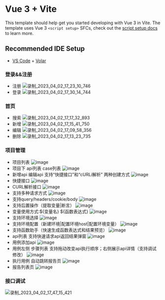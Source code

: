 # Vue 3 + Vite

This template should help get you started developing with Vue 3 in Vite. The template uses Vue 3 `<script setup>` SFCs, check out the [script setup docs](https://v3.vuejs.org/api/sfc-script-setup.html#sfc-script-setup) to learn more.

## Recommended IDE Setup

- [VS Code](https://code.visualstudio.com/) + [Volar](https://marketplace.visualstudio.com/items?itemName=Vue.volar)

### 登录&&注册
  - 注册
  ![录制_2023_04_02_17_23_10_746](https://user-images.githubusercontent.com/48465237/229344280-57b54b10-e17e-4b15-b1db-d0e61b850088.gif)
  - 登录
  ![录制_2023_04_02_17_30_14_744](https://user-images.githubusercontent.com/48465237/229344554-1710d889-baa2-4569-8050-a01ca28882ce.gif)


### 首页
  - 搜索
  ![录制_2023_04_02_17_17_32_893](https://user-images.githubusercontent.com/48465237/229343953-3c75a4b6-760c-4d33-b6b7-069fd9825e09.gif)
  - 新增
  ![录制_2023_04_02_17_15_41_750](https://user-images.githubusercontent.com/48465237/229343788-f6fbaf20-9bba-4feb-bc01-a9b2534e29cd.gif)
  - 编辑
  ![录制_2023_04_02_17_09_58_356](https://user-images.githubusercontent.com/48465237/229343604-ab049dbd-32bd-4ac0-9a5b-195047322e0b.gif)
  - 删除
  ![录制_2023_04_02_17_13_23_735](https://user-images.githubusercontent.com/48465237/229343709-f315c242-38cc-49cf-b133-aa9e4ba76e5d.gif)



### 项目管理
  - 项目列表
  ![image](https://user-images.githubusercontent.com/48465237/229175117-3e313b87-b425-42d3-833d-6c4b57b4aada.png)
  - 项目下 api列表 case列表
  ![image](https://user-images.githubusercontent.com/48465237/229175355-37579841-0c68-4997-9205-35af239eeb09.png)
  - 新增api 编辑api 支持“快捷接口”和“cURLi解析” 两种创建方式
  ![image](https://user-images.githubusercontent.com/48465237/229175504-fbf2f5f3-4906-47ee-8d1b-ed3cd78d940a.png)
  - 快捷接口
  ![image](https://user-images.githubusercontent.com/48465237/229176146-d0012c4e-7cc0-4210-85f5-01cfc9d9f70f.png)
  - CURL解析接口
  ![image](https://user-images.githubusercontent.com/48465237/229176521-ec9bf47b-b1a6-4c2c-b8e7-1f4a93a864d3.png)
  - 支持多种请求方式
  ![image](https://user-images.githubusercontent.com/48465237/229176669-1376920e-d0c2-4b26-8465-e24cb7fa94d8.png)
  - 支持query/headers/cookie/body
  ![image](https://user-images.githubusercontent.com/48465237/229176986-a347f4ea-4483-4a95-b8fb-2975c2bd7c45.png)
  - 支持后置操作（提取变量|断言）
  ![image](https://user-images.githubusercontent.com/48465237/229181188-d4219250-31ad-477a-9036-fc467cf69ac1.png)
  - 变量使用方式:${变量名}  ${函数表达式}
  ![image](https://user-images.githubusercontent.com/48465237/229185666-7a0c0f75-16a1-4553-a88c-4fac490c0bac.png)
  - 支持环境选择
  ![image](https://user-images.githubusercontent.com/48465237/229181560-aaef5073-6549-45b0-9ab3-80ac8dfa7683.png)
  - 支持环境配置（新建环境|配置环境host|配置环境变量）
  ![image](https://user-images.githubusercontent.com/48465237/229182029-1893cd31-240a-4b98-93bb-293277b3098d.png)
  - 支持函数助手（快速生成函数表达式和结果预览）
  ![image](https://user-images.githubusercontent.com/48465237/229182406-53fbede8-4c06-41d8-883b-d28eabecc86e.png)
  - api列表 支持快速请求api返回结果弹窗
  ![image](https://user-images.githubusercontent.com/48465237/229182780-7b04366c-a9c2-49ca-9c39-ca2ee25bfdf1.png)
  - 用例添加api
  ![image](https://user-images.githubusercontent.com/48465237/229183030-cf0bb168-874d-416f-9356-59b6a3bf85a4.png)
  - 用例左侧 步骤列表 支持拖动改变api执行顺序；右侧展示api详情（支持调试修改）
  ![image](https://user-images.githubusercontent.com/48465237/229183544-9467dedd-23c9-4d80-bc33-2e529c0869e0.png)
  - 执行用例 自动跳转报告页
  ![image](https://user-images.githubusercontent.com/48465237/229183735-8d7eb2b4-cf7c-444b-93ac-bed42b5ee192.png)
  - 报告列表页
  ![image](https://user-images.githubusercontent.com/48465237/229183799-f1d57e43-3cda-49f3-b3d9-d5357ddb0093.png)

### 接口调试
  ![录制_2023_04_02_17_47_15_421](https://user-images.githubusercontent.com/48465237/229347542-d4e01c90-3095-494f-ad6b-d41219b10e97.gif)
